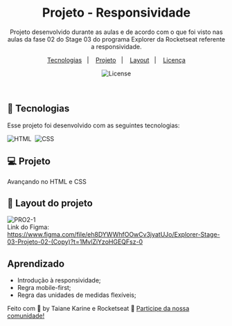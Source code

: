 
<h1 align="center"> Projeto - Responsividade </h1>

<p align="center">
Projeto desenvolvido durante as aulas e de acordo com o que foi visto nas aulas da fase 02 do Stage 03 do programa Explorer da Rocketseat referente a responsividade.
</p>

<p align="center">
  <a href="#-tecnologias">Tecnologias</a>&nbsp;&nbsp;&nbsp;|&nbsp;&nbsp;&nbsp;
  <a href="#-projeto">Projeto</a>&nbsp;&nbsp;&nbsp;|&nbsp;&nbsp;&nbsp;
  <a href="#-layout">Layout</a>&nbsp;&nbsp;&nbsp;|&nbsp;&nbsp;&nbsp;
  <a href="#memo-licença">Licença</a>
</p>

<p align="center">
  <img alt="License" src="https://img.shields.io/static/v1?label=license&message=MIT&color=49AA26&labelColor=000000">
</p>

<br>

## 🚀 Tecnologias

Esse projeto foi desenvolvido com as seguintes tecnologias:

![HTML](https://img.shields.io/badge/-HTML-05122A?style=flat&logo=HTML5)&nbsp;
![CSS](https://img.shields.io/badge/-CSS-05122A?style=flat&logo=CSS3&logoColor=1572B6)&nbsp;

## 💻 Projeto

Avançando no HTML e CSS

## 🔖 Layout do projeto

![PRO2-1](https://user-images.githubusercontent.com/94652702/216473286-37a587c6-04f7-4e2b-b2ad-fab8d052f802.png)
<br>
Link do Figma: 
<br>
https://www.figma.com/file/eh8DYWWhfOOwCv3jyatUJo/Explorer-Stage-03-Projeto-02-(Copy)?t=1MvlZiYzoHGEQFsz-0
<br>

## Aprendizado

- Introdução à responsividade;
- Regra mobile-first;
- Regra das unidades de medidas flexíveis;



Feito com 🧡 by Taiane Karine e Rocketseat :wave: [Participe da nossa comunidade!](https://discord.gg/rocketseat)
